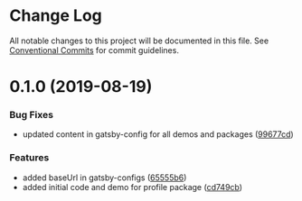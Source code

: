 # Change Log

All notable changes to this project will be documented in this file.
See [Conventional Commits](https://conventionalcommits.org) for commit guidelines.

# 0.1.0 (2019-08-19)

### Bug Fixes

- updated content in gatsby-config for all demos and packages ([99677cd](https://github.com/sonapraneeth-a/gatsby-dev-themes/commit/99677cd))

### Features

- added baseUrl in gatsby-configs ([65555b6](https://github.com/sonapraneeth-a/gatsby-dev-themes/commit/65555b6))
- added initial code and demo for profile package ([cd749cb](https://github.com/sonapraneeth-a/gatsby-dev-themes/commit/cd749cb))
